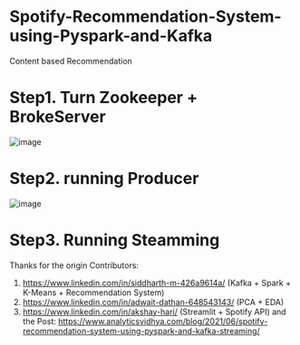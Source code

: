 # Spotify-Recommendation-System-using-Pyspark-and-Kafka
Content based Recommendation

# Step1. Turn Zookeeper + BrokeServer
![image](https://github.com/huuquangg/SpotifyRecommendationSys/assets/98322281/e7010170-316a-4f59-b876-28013853bfb6)

# Step2. running Producer
![image](https://github.com/huuquangg/SpotifyRecommendationSys/assets/98322281/cbdacf2c-2c44-49fd-84f2-22ac08af9b7f)

# Step3. Running Steamming




Thanks for the origin Contributors:
1. https://www.linkedin.com/in/siddharth-m-426a9614a/ (Kafka + Spark + K-Means + Recommendation System)
2. https://www.linkedin.com/in/adwait-dathan-648543143/ (PCA + EDA)
3. https://www.linkedin.com/in/akshay-hari/ (Streamlit + Spotify API)
and the Post:
https://www.analyticsvidhya.com/blog/2021/06/spotify-recommendation-system-using-pyspark-and-kafka-streaming/
